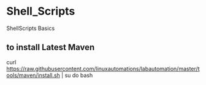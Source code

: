 # Shell_Scripts
ShellScripts Basics

## to install Latest Maven 
curl https://raw.githubusercontent.com/linuxautomations/labautomation/master/tools/maven/install.sh | su
do bash
